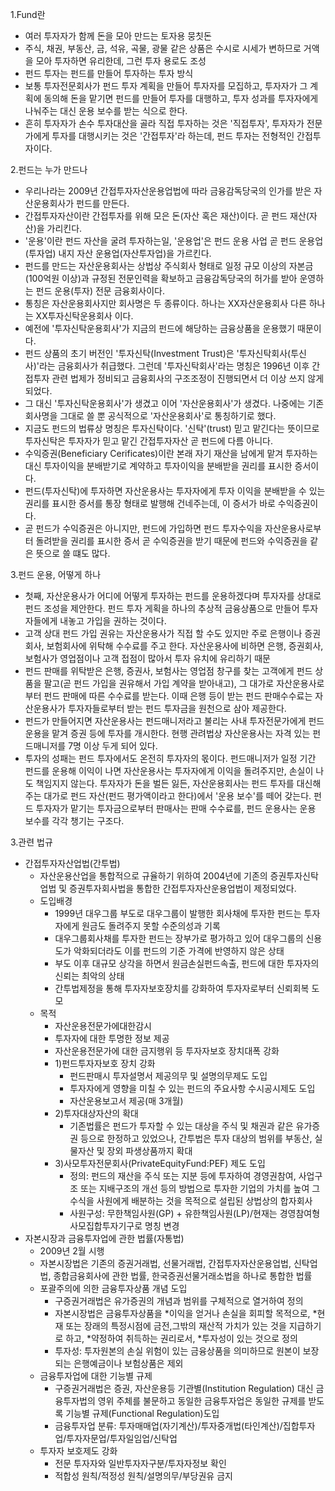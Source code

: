 1.Fund란 
- 여러 투자자가 함께 돈을 모아 만드는 토자용 뭉칫돈
- 주식, 채권, 부동산, 금, 석유, 곡물, 광물 같은 상품은 수시로 시세가 변하므로 거액을 모아 투자하면 유리한데, 그런 투자 용로도 조성
- 펀드 투자는 펀드를 만들어 투자하는 투자 방식
- 보통 투자전문회사가 펀드 투자 계획을 만들어 투자자를 모집하고, 투자자가 그 계획에 동의해 돈을 맡기면 펀드를 만들어 투자를 대행하고, 투자 성과를 투자자에게 나눠주는 대신 운용 보수를 받는 식으로 한다.
- 흔히 투자자가 손수 투자대산을 골라 직접 투자하는 것은 '직접투자', 투자자가 전문가에게 투자를 대행시키는 것은 '간접투자'라 하는데, 펀드 투자는 전형적인 간접투자이다.

2.펀드는 누가 만드나
- 우리나라는 2009년 간접투자자산운용업법에 따라 금융감독당국의 인가를 받은 자산운용회사가 펀드를 만든다.
- 간접투자자산이란 간접투자를 위해 모은 돈(자산 혹은 재산)이다. 곧 펀드 재산(자산)을 가리킨다.
- '운용'이란 펀드 자산을 굴려 투자하는일, '운용업'은 펀드 운용 사업 곧 펀드 운용업(투자업) 내지 자산 운용업(자산투자업)을 가르킨다.
- 펀드를 만드는 자산운용회사는 상법상 주식회사 형태로 일정 규모 이상의 자본금(100억원 이상)과 규정된 전문인력을 확보하고 금융감독당국의 허가를 받아 운영하는 펀드 운용(투자) 전문 금융회사이다.
- 통칭은 자산운용회사지만 회사명은 두 종류이다. 하나는 XX자산운용회사 다른 하나는 XX투자신탁운용회사 이다.
- 예전에 '투자신탁운용회사'가 지금의 펀드에 해당하는 금융상품을 운용했기 때문이다.
- 펀드 상품의 초기 버전인 '투자신탁(Investment Trust)은 '투자신탁회사(투신사)'라는 금융회사가 취급했다. 그런데 '투자신탁회사'라는 명칭은 1996년 이후 간접투자 관련 법제가 정비되고 금융회사의 구조조정이 진행되면서 더 이상 쓰지 않게 되었다.
- 그 대신 '투자신탁운용회사'가 생겼고 이어 '자산운용회사'가 생겼다. 나중에는 기존 회사명을 그대로 쓸 뿐 공식적으로 '자산운용회사'로 통칭하기로 했다.
- 지금도 펀드의 법류상 명칭은 투자신탁이다. '신탁'(trust) 믿고 맡긴다는 뜻이므로 투자신탁은 투자자가 믿고 맡긴 간접투자자산 곧 펀드에 다름 아니다.
- 수익증권(Beneficiary Cerificates)이란 본래 자기 재산을 남에게 맡겨 투자하는 대신 투자이익을 분배받기로 계약하고 투자이익을 분배받을 권리를 표시한 증서이다.
- 펀드(투자신탁)에 투자하면 자산운용사는 투자자에게 투자 이익을 분배받을 수 있는 권리를 표시한 증서를 통장 형태로 발행해 건네주는데, 이 증서가 바로 수익증권이다.
- 곧 펀드가 수익증권은 아니지만, 펀드에 가입하면 펀드 투자수익을 자산운용사로부터 돌려받을 권리를 표시한 증서 곧 수익증권을 받기 때문에 펀드와 수익증권을 같은 뜻으로 쓸 떄도 많다.

3.펀드 운용, 어떻게 하나
- 첫째, 자산운용사가 어디에 어떻게 투자하는 펀드를 운용하겠다며 투자자를 상대로 펀드 조성을 제안한다. 펀드 투자 게획을 하나의 추상적 금융상품으로 만들어 투자자들에게 내놓고 가입을 권하는 것이다.
- 고객 상대 펀드 가입 권유는 자산운용사가 직접 할 수도 있지만 주로 은행이나 증권회사, 보험회사에 위탁해 수수료를 주고 한다. 자산운용사에 비하면 은행, 증권회사, 보험사가 영업점이나 고객 접점이 많아서 투자 유치에 유리하기 때문
- 펀드 판매를 위탁받은 은행, 증권사, 보험사는 영업점 창구를 찾는 고객에게 펀드 상품을 팔고(곧 펀드 가입을 권유해서 가입 계약을 받아내고), 그 대가로 자산운용사로부터 펀드 판매에 따른 수수료를 받는다. 이때 은행 등이 받는 펀드 판매수수료는 자산운용사가 투자자들로부터 받는 펀드 투자금을 원천으로 삼아 제공한다.
- 펀드가 만들어지면 자산운용사는 펀드매니저라고 불리는 사내 투자전문가에게 펀드 운용을 맡겨 증권 등에 투자를 개시한다. 현행 관려법상 자산운용사는 자격 있는 펀드매니저를 7명 이상 두게 되어 있다.
- 투자의 성패는 펀드 투자에서도 온전히 투자자의 몫이다. 펀드매니저가 일정 기간 펀드를 운용해 이익이 나면 자산운용사는 투자자에게 이익을 돌려주지만, 손실이 나도 책임지지 않는다. 투자자가 돈을 벌든 잃든, 자산운용회사는 펀드 투자를 대신해주는 대가로 펀드 자산(펀드 평가액이라고 한다)에서 '운용 보수'를 떼어 갖는다. 펀드 투자자가 맡기는 투자금으로부터 판매사는 판매 수수료를, 펀드 운용사는 운용 보수를 각각 챙기는 구조다.




3.관련 법규
- 간접투자자산업법(간투법)
    - 자산운용산업을 통합적으로 규율하기 위하여 2004년에 기존의 증권투자신탁업법 및 증권투자회사법을 통합한 간접투자자산운용업법이 제정되었다.
    - 도입배경
        - 1999년 대우그룹 부도로 대우그룹이 발행한 회사채에 투자한 펀드는 투자자에게 원금도 돌려주지 못할 수준의성과 기록
        - 대우그룹회사채를 투자한 펀드는 장부가로 평가하고 있어 대우그룹의 신용도가 악화되더라도 이를 펀드의 기준 가격에 반영하지 않은 상태
        - 부도 이후 대규모 상각을 하면서 원금손실펀드속출, 펀드에 대한 투자자의 신뢰는 최악의 상태
        - 간투법제정을 통해 투자자보호장치를 강화하여 투자자로부터 신뢰회복 도모
    - 목적
        - 자산운용전문가에대한감시
        - 투자자에 대한 투명한 정보 제공
        - 자산운용전문가에 대한 금지행위 등 투자자보호 장치대폭 강화
        - 1)펀드투자자보호 장치 강화
            - 펀드판매시 투자설명서 제공의무 및 설명의무제도 도입
            - 투자자에게 영향을 미칠 수 있는 펀드의 주요사항 수시공시제도 도입
            - 자산운용보고서 제공(매 3개월)
        - 2)투자대상자산의 확대
            - 기존법률은 펀드가 투자할 수 있는 대상을 주식 및 채권과 같은 유가증권 등으로 한정하고 있었으나, 간투법은 투자 대상의 범위를 부동산, 실물자산 및 장외 파생상품까지 확대
        - 3)사모투자전문회사(PrivateEquityFund:PEF) 제도 도입
            - 정의: 펀드의 재산을 주식 또는 지분 등에 투자하여 경영권참여, 사업구조 또는 지배구조의 개선 등의 방법으로 투자한 기업의 가치를 높여 그 수식을 사원에게 배분하는 것을 목적으로 설립된 상법상의 합자회사
            - 사원구성: 무한책임사원(GP) + 유한책임사원(LP)/현재는 경영참여형 사모집합투자기구로 명칭 변경
- 자본시장과 금융투자업에 관한 법률(자통법)
    - 2009년 2월 시행
    - 자본시장법은 기존의 증권거래법, 선물거래법, 간접투자자산운용업법, 신탁업법, 종합금융회사에 관한 법률, 한국증권선물거래소법을 하나로 통합한 법률
    - 포괄주의에 의한 금융투자상품 개념 도입
        - 구증권거래법은 유가증권의 개념과 범위를 구체적으로 열거하여 정의
        - 자본시장법은 금융투자상품을 *이익을 얻거나 손실을 회피할 목적으로, *현재 또는 장래의 특정시점에 금전,그밖의 재산적 가치가 있는 것을 지급하기로 하고, *약정하여 취득하는 권리로서, *투자성이 있는 것으로 정의
        - 투자성: 투자원본의 손실 위험이 있는 금융상품을 의미하므로 원본이 보장되는 은행예금이나 보험상품은 제외
    - 금융투자업에 대한 기능별 규제
        - 구증권거래법은 증권, 자산운용등 기관별(Institution Regulation) 대신 금융투자법의 영위 주체를 불문하고 동일한 금융투자업은 동일한 규제를 받도록 기능별 규제(Functional Regulation)도입
        - 금융투자업 분류: 투자매매업(자기계산)/투자중개법(타인계산)/집합투자업/투자자문업/투자일임업/신탁업
    - 투자자 보호제도 강화
        - 전문 투자자와 일반투자자구분/투자자정보 확인
        - 적합성 원칙/적정성 원칙/설명의무/부당권유 금지

